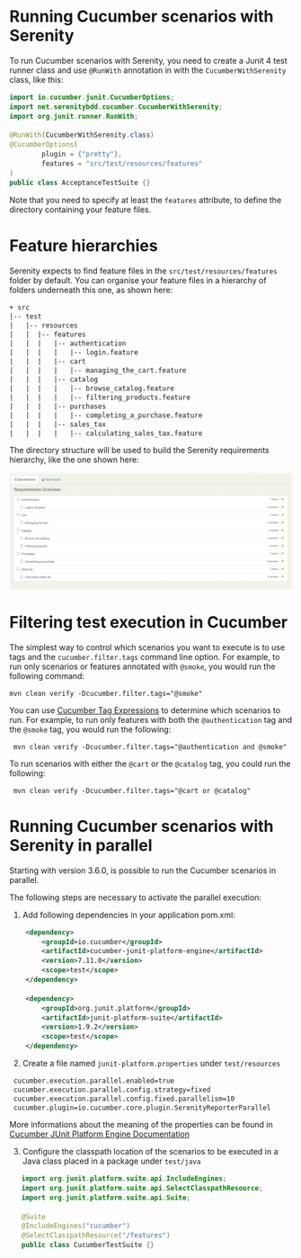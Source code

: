 # Running Cucumber scenarios with Serenity

To run Cucumber scenarios with Serenity, you need to create a Junit 4 test runner class and use `@RunWith` annotation in with the `CucumberWithSerenity` class, like this:

```java
import io.cucumber.junit.CucumberOptions;
import net.serenitybdd.cucumber.CucumberWithSerenity;
import org.junit.runner.RunWith;

@RunWith(CucumberWithSerenity.class)
@CucumberOptions(
        plugin = {"pretty"},
        features = "src/test/resources/features"
)
public class AcceptanceTestSuite {}
```

Note that you need to specify at least the `features` attribute, to define the directory containing your feature files.

# Feature hierarchies

Serenity expects to find feature files in the `src/test/resources/features` folder by default. You can organise your feature files in a hierarchy of folders underneath this one, as shown here:

```
+ src
|-- test
|   |-- resources
|   |  |-- features
|   |  |   |-- authentication
|   |  |   |   |-- login.feature
|   |  |   |-- cart
|   |  |   |   |-- managing_the_cart.feature
|   |  |   |-- catalog
|   |  |   |   |-- browse_catalog.feature
|   |  |   |   |-- filtering_products.feature
|   |  |   |-- purchases
|   |  |   |   |-- completing_a_purchase.feature
|   |  |   |-- sales_tax
|   |  |   |   |-- calculating_sales_tax.feature
``` 

The directory structure will be used to build the Serenity requirements hierarchy, like the one shown here:

![](img/cucumber-requirements-hierarchy.png)


# Filtering test execution in Cucumber

The simplest way to control which scenarios you want to execute is to use tags and the `cucumber.filter.tags` command line option. For example, to run only scenarios or features annotated with `@smoke`, you would run the following command:
```
mvn clean verify -Dcucumber.filter.tags="@smoke"
```

You can use [Cucumber Tag Expressions](https://cucumber.io/docs/cucumber/api/#tag-expressions) to determine which scenarios to run. For example, to run only features with both the `@authentication` tag and the `@smoke` tag, you would run the following:
```
 mvn clean verify -Dcucumber.filter.tags="@authentication and @smoke"
 ```

To run scenarios with either the `@cart` or the `@catalog` tag, you could run the following:
```
 mvn clean verify -Dcucumber.filter.tags="@cart or @catalog"
 ```
# Running Cucumber scenarios with Serenity in parallel

Starting with version 3.6.0, is possible to run the Cucumber scenarios in parallel.

The following steps are necessary to activate the parallel execution: 
     
1. Add following dependencies in your application pom.xml:
```xml
    <dependency>
        <groupId>io.cucumber</groupId>
        <artifactId>cucumber-junit-platform-engine</artifactId>
        <version>7.11.0</version>
        <scope>test</scope>
    </dependency>
    
    <dependency>
        <groupId>org.junit.platform</groupId>
        <artifactId>junit-platform-suite</artifactId>
        <version>1.9.2</version>
        <scope>test</scope>
    </dependency>
```
2. Create a file named `junit-platform.properties` under `test/resources`
```
 cucumber.execution.parallel.enabled=true
 cucumber.execution.parallel.config.strategy=fixed
 cucumber.execution.parallel.config.fixed.parallelism=10
 cucumber.plugin=io.cucumber.core.plugin.SerenityReporterParallel
```
More informations about the meaning of the properties can be found in [Cucumber JUnit Platform Engine Documentation](https://github.com/cucumber/cucumber-jvm/tree/main/cucumber-junit-platform-engine)

3. Configure the classpath location of the scenarios to be executed in a Java class placed in a package under `test/java`
```java
   import org.junit.platform.suite.api.IncludeEngines;
   import org.junit.platform.suite.api.SelectClasspathResource;
   import org.junit.platform.suite.api.Suite;
   
   @Suite
   @IncludeEngines("cucumber")
   @SelectClasspathResource("/features")
   public class CucumberTestSuite {}
```
